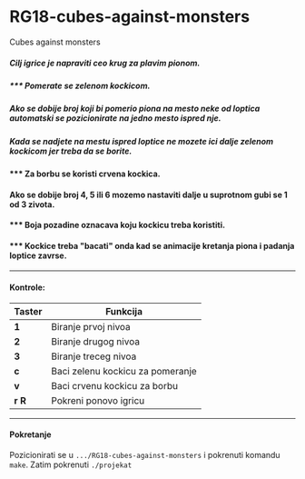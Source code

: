 # RG18-cubes-against-monsters
Cubes against monsters

##### Cilj igrice je napraviti ceo krug za plavim pionom. 
##### *** Pomerate se zelenom kockicom.
#####  Ako se dobije broj koji bi pomerio piona na mesto neke od loptica automatski se pozicionirate na jedno mesto ispred nje.
#####    Kada se nadjete na mestu ispred loptice ne mozete ici dalje zelenom kockicom jer treba da se borite. 
#### *** Za borbu se koristi crvena kockica. 
####     Ako se dobije broj 4, 5 ili 6 mozemo nastaviti dalje u suprotnom gubi se 1 od 3 zivota.
#### *** Boja pozadine oznacava koju kockicu treba koristiti.
#### *** Kockice treba "bacati" onda kad se animacije kretanja piona i padanja loptice zavrse.
<hr>

#### Kontrole:

| Taster      | Funkcija |
| ----------- | ----------- |
| **1**       | Biranje prvoj nivoa       |
| **2**   | Biranje drugog nivoa        |
| **3**   | Biranje treceg nivoa        |
| **c**   | Baci zelenu kockicu za pomeranje      |
| **v**   | Baci crvenu kockicu za borbu        |
| **r** **R**   | Pokreni ponovo igricu        |


<hr>

#### Pokretanje
Pozicionirati se u ```.../RG18-cubes-against-monsters``` i pokrenuti komandu  ```make```. Zatim pokrenuti ```./projekat```
